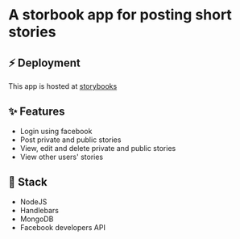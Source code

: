 # A storbook app for posting short stories

## ⚡ Deployment
This app is hosted at [storybooks]("https://storyboooks.herokuapp.com/")

## ✨ Features
- Login using facebook
- Post private and public stories
- View, edit and delete private and public stories
- View other users' stories

## 💫 Stack
- NodeJS
- Handlebars
- MongoDB
- Facebook developers API
